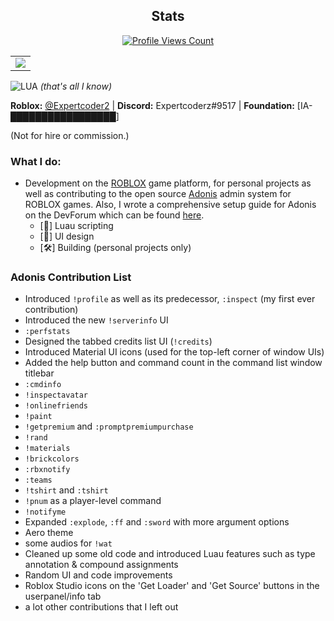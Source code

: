 <h2 align="center">Stats</h2>
<a href="https://github.com/Expertcoderz">
  <p align="center">
    <img src="https://komarev.com/ghpvc/?username=Expertcoderz" alt="Profile Views Count">
  </p>
</a>

<p align="center">
<table>
  <tr>
    <td align="center" style="padding=0;width=100%;">
      <img src="https://github-readme-stats.vercel.app/api/?username=Expertcoderz&title_color=00fff2&text_color=00fff2&show_icons=true&bg_color=00000000&hide_border=true&icon_color=00fff2&hide_title=false&count_private=true&hide=stars" />
    </td>
  </tr>
</table>
</p>

![LUA](https://img.shields.io/badge/Luau-2C2D72?style=for-the-badge&logo=lua&logoColor=white) _(that's all I know)_

**Roblox:** [@Expertcoder2](https://www.roblox.com/users/644946329/profile) | **Discord:** Expertcoderz#9517 | **Foundation:** [IA-[█████████████████](http://scpfoundation.org/)]

(Not for hire or commission.)

### What I do:
- Development on the [ROBLOX](https://www.roblox.com) game platform, for personal projects as well as contributing to the open source [Adonis](https://github.com/Sceleratis/Adonis) admin system for ROBLOX games. Also, I wrote a comprehensive setup guide for Adonis on the DevForum which can be found [here](https://devforum.roblox.com/t/1535122).
  - [📜] Luau scripting
  - [📱] UI design
  - [🛠️] Building (personal projects only)

### Adonis Contribution List
- Introduced ``!profile`` as well as its predecessor, ``:inspect`` (my first ever contribution)
- Introduced the new ``!serverinfo`` UI
- ``:perfstats``
- Designed the tabbed credits list UI (``!credits``)
- Introduced Material UI icons (used for the top-left corner of window UIs)
- Added the help button and command count in the command list window titlebar
- ``:cmdinfo``
- ``!inspectavatar``
- ``!onlinefriends``
- ``!paint``
- ``!getpremium`` and ``:promptpremiumpurchase``
- ``!rand``
- ``!materials``
- ``!brickcolors``
- ``:rbxnotify``
- ``:teams``
- ``!tshirt`` and ``:tshirt``
- ``!pnum`` as a player-level command
- ``!notifyme``
- Expanded ``:explode``, ``:ff`` and ``:sword`` with more argument options
- Aero theme
- some audios for ``!wat``
- Cleaned up some old code and introduced Luau features such as type annotation & compound assignments
- Random UI and code improvements
- Roblox Studio icons on the 'Get Loader' and 'Get Source' buttons in the userpanel/info tab
- a lot other contributions that I left out
